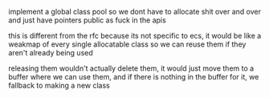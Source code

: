 implement a global class pool so we dont have to allocate shit over and over and just have pointers public as fuck in the apis

this is different from the rfc because its not specific to ecs, it would be like a weakmap of every single allocatable class so we can reuse them if they aren't already being used

releasing them wouldn't actually delete them, it would just move them to a buffer where we can use them, and if there is nothing in the buffer for it, we fallback to making a new class